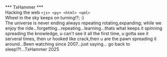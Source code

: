 *** TxHammer *** <br>
Hacking the web ``` <js> <py> <html> <qml> ``` <br>
Wheel in the sky keeps on turning!?; :) <br>
The universe is never ending always repeating rotating,expanding; while we enjoy the ride...forgetting...repeating...learning...thats what keeps it spinning spreading the knowledge, u can't see it all the first time, u gotta see it serveral times, then ur hooked like crack,then u are the pawn spreading it around...Been watching since 2007...just saying... go back to sleep!?!...TxHammer 2025
